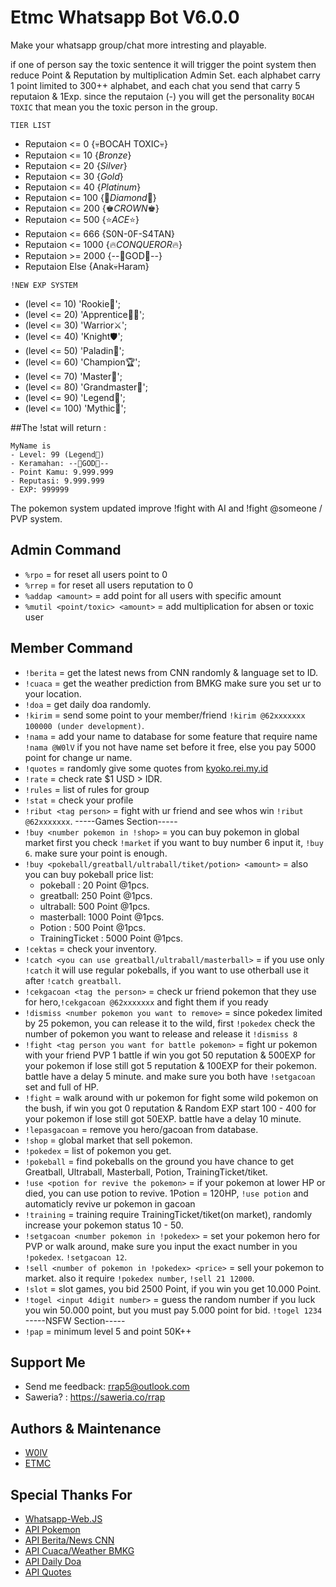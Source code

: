
# Etmc Whatsapp Bot V6.0.0

Make your whatsapp group/chat more intresting and playable.

if one of person say the toxic sentence it will trigger the point system then reduce Point & Reputation by multiplication Admin Set. each alphabet carry 1 point limited to 300++ alphabet, and each chat you send that carry 5 reputaion & 1Exp. since the reputaion (-) you will get the personality `BOCAH TOXIC` that mean you the toxic person in the group.

`TIER LIST`
- Reputaion <= 0 {💀BOCAH TOXIC💀}
- Reputaion <= 10 {_Bronze_}
- Reputaion <= 20 {_Silver_}
- Reputaion <= 30 {_Gold_}
- Reputaion <= 40 {_Platinum_}
- Reputaion <= 100 {💎_Diamond_💎}
- Reputaion <= 200 {♚_CROWN_♚}
- Reputaion <= 500 {⭐_ACE_⭐}
- Reputaion <= 666 {S0N-0F-S4TAN}
- Reputaion <= 1000 {🔥_CONQUEROR_🔥}
- Reputaion >= 2000 {--👑GOD👑--}
- Reputaion Else {Anak💀Haram}


`!NEW EXP SYSTEM`
-   (level <= 10) 'Rookie🧑';
-   (level <= 20)  'Apprentice👨‍🎓';
-   (level <= 30)  'Warrior⚔️';
-   (level <= 40)  'Knight🛡️';
-   (level <= 50)  'Paladin🏅';
-   (level <= 60)  'Champion🏆';
-   (level <= 70)  'Master👑';
-   (level <= 80)  'Grandmaster🌟';
-   (level <= 90)  'Legend💫';
-   (level <= 100)  'Mythic🚀';

##The !stat will return :

    MyName is
    - Level: 99 (Legend💫)
    - Keramahan: --👑GOD👑--
    - Point Kamu: 9.999.999
    - Reputasi: 9.999.999
    - EXP: 999999


The pokemon system updated improve !fight with AI and !fight @someone / PVP system.

## Admin Command
- `%rpo` = for reset all users point to 0
- `%rrep` = for reset all users reputation to 0
- `%addap <amount>` = add point for all users with specific amount
- `%mutil <point/toxic> <amount>` = add multiplication for absen or toxic user


## Member Command

- `!berita` = get the latest news from CNN randomly & language set to ID.
- `!cuaca` = get the weather prediction from BMKG make sure you set ur to your location.
- `!doa` = get daily doa randomly.  
- `!kirim` <Tag person> <amount> = send some point to your member/friend `!kirim @62xxxxxxx 100000 (under development)`.
- `!nama` <change name or input new name> = add your name to database for some feature that require name `!nama @W0lV` if you not have name set before it free, else you pay 5000 point for change ur name.
- `!quotes` = randomly give some quotes from [kyoko.rei.my.id](https://kyoko.rei.my.id/api/quotes.php)
- `!rate` = check rate $1 USD > IDR.
- `!rules` = list of rules for group
- `!stat` = check your profile
- `!ribut <tag person>` = fight with ur friend and see whos win `!ribut @62xxxxxxx`.
-----Games Section-----
- `!buy <number pokemon in !shop>` = you can buy pokemon in global market first you check `!market` if you want to buy number 6 input it, `!buy 6`. make sure your point is enough.
- `!buy <pokeball/greatball/ultraball/tiket/potion> <amount>` = also you can buy pokeball price list:
    - pokeball : 20 Point @1pcs.
    - greatball: 250 Point @1pcs.
    - ultraball: 500 Point @1pcs.
    - masterball: 1000 Point @1pcs.
    - Potion    : 500 Point @1pcs.
    - TrainingTicket : 5000 Point @1pcs.
- `!cektas` = check your inventory.
- `!catch <you can use greatball/ultraball/masterball>` = if you use only `!catch` it will use regular pokeballs, if you want to use otherball use it after `!catch greatball`.
- `!cekgacoan <tag the person>` = check ur friend pokemon that they use for hero,`!cekgacoan @62xxxxxxx` and fight them if you ready
- `!dismiss <number pokemon you want to remove>` = since pokedex limited by 25 pokemon, you can release it to the wild, first `!pokedex` check the number of pokemon you want to release and release it `!dismiss 8`
- `!fight <tag person you want for battle pokemon>` = fight ur pokemon with your friend PVP 1 battle if win you got 50 reputation & 500EXP for your pokemon if lose still got 5 reputation & 100EXP for their pokemon. battle have a delay 5 minute. and make sure you both have `!setgacoan` set and full of HP.
- `!fight` = walk around with ur pokemon for fight some wild pokemon on the bush, if win you got 0 reputation & Random EXP start 100 - 400 for your pokemon if lose still got 50EXP. battle have a delay 10 minute.
- `!lepasgacoan` = remove you hero/gacoan from database.
- `!shop` = global market that sell pokemon.
- `!pokedex` = list of pokemon you get.
- `!pokeball` = find pokeballs on the ground you have chance to get Greatball, Ultraball, Masterball, Potion, TrainingTicket/tiket.
- `!use <potion for revive the pokemon>` = if your pokemon at lower HP or died, you can use potion to revive. 1Potion = 120HP, `!use potion` and automaticly revive ur pokemon in gacoan
- `!training` = training require TrainingTicket/tiket(on market), randomly increase your pokemon status 10 - 50.
- `!setgacoan <number pokemon in !pokedex>` = set your pokemon hero for PVP or walk around, make sure you input the exact number in you `!pokedex`. `!setgacoan 12`.
- `!sell <number of pokemon in !pokedex> <price>` = sell your pokemon to market. also it require `!pokedex number`, `!sell 21 12000`.
- `!slot` = slot games, you bid 2500 Point, if you win you get 10.000 Point.
- `!togel <input 4digit number>` = guess the random number if you luck you win 50.000 point, but you must pay 5.000 point for bid. `!togel 1234`
-----NSFW Section-----
- `!pap` = minimum level 5 and point 50K++

## Support Me

- Send me feedback:  rrap5@outlook.com
- Saweria? : https://saweria.co/rrap


## Authors & Maintenance

- [W0lV](https://www.github.com/mbieeh5)
- [ETMC](https://saweria.co/rrap)

## Special Thanks For 

 - [Whatsapp-Web.JS](https://github.com/pedroslopez/whatsapp-web.js)
 - [API Pokemon](https://pokeapi.co)
 - [API Berita/News CNN](https://api-berita-indonesia.vercel.app/cnn/terbaru/)
 - [API Cuaca/Weather BMKG](https://ibnux.github.io/BMKG-importer/cuaca/5002227.json)
 - [API Daily Doa](https://doa-doa-api-ahmadramadhan.fly.dev/api)
 - [API Quotes](https://kyoko.rei.my.id/api/quotes.php)


